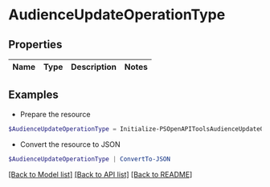 # AudienceUpdateOperationType
## Properties

Name | Type | Description | Notes
------------ | ------------- | ------------- | -------------

## Examples

- Prepare the resource
```powershell
$AudienceUpdateOperationType = Initialize-PSOpenAPIToolsAudienceUpdateOperationType 
```

- Convert the resource to JSON
```powershell
$AudienceUpdateOperationType | ConvertTo-JSON
```

[[Back to Model list]](../README.md#documentation-for-models) [[Back to API list]](../README.md#documentation-for-api-endpoints) [[Back to README]](../README.md)

